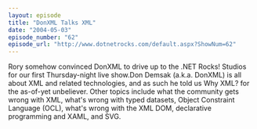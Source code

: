 ```yaml
---
layout: episode
title: "DonXML Talks XML"
date: "2004-05-03"
episode_number: "62"
episode_url: "http://www.dotnetrocks.com/default.aspx?ShowNum=62"
---
```


Rory somehow convinced DonXML to drive up to the .NET Rocks! Studios for our first Thursday-night live show.Don Demsak (a.k.a. DonXML) is all about XML and related technologies, and as such he told us Why XML? for the as-of-yet unbeliever. Other topics include what the community gets wrong with XML, what's wrong with typed datasets, Object Constraint Language (OCL), what's wrong with the XML DOM, declarative programming and XAML, and SVG.
